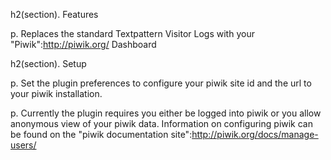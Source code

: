 h2(section). Features

p. Replaces the standard Textpattern Visitor Logs with your "Piwik":http://piwik.org/ Dashboard

h2(section). Setup

p. Set the plugin preferences to configure your piwik site id and the url to your piwik installation.

p. Currently the plugin requires you either be logged into piwik or you allow anonymous view of your piwik data. Information on configuring piwik can be found on the "piwik documentation site":http://piwik.org/docs/manage-users/
